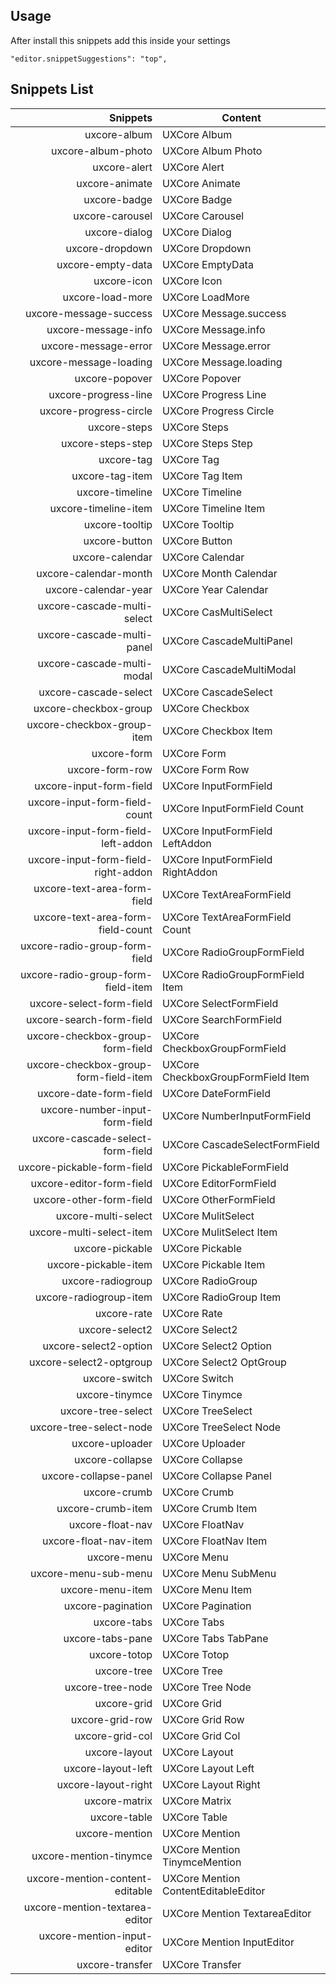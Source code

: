 ## Usage

After install this snippets add this inside your settings

`"editor.snippetSuggestions": "top",`

## Snippets List

| Snippets | Content |
| -------: | --------|
| uxcore-album | UXCore Album |
| uxcore-album-photo | UXCore Album Photo |
| uxcore-alert | UXCore Alert |
| uxcore-animate | UXCore Animate |
| uxcore-badge | UXCore Badge |
| uxcore-carousel | UXCore Carousel |
| uxcore-dialog | UXCore Dialog |
| uxcore-dropdown | UXCore Dropdown |
| uxcore-empty-data | UXCore EmptyData |
| uxcore-icon | UXCore Icon |
| uxcore-load-more | UXCore LoadMore |
| uxcore-message-success | UXCore Message.success |
| uxcore-message-info | UXCore Message.info |
| uxcore-message-error | UXCore Message.error |
| uxcore-message-loading | UXCore Message.loading |
| uxcore-popover | UXCore Popover |
| uxcore-progress-line | UXCore Progress Line |
| uxcore-progress-circle | UXCore Progress Circle |
| uxcore-steps | UXCore Steps |
| uxcore-steps-step | UXCore Steps Step |
| uxcore-tag | UXCore Tag |
| uxcore-tag-item | UXCore Tag Item |
| uxcore-timeline | UXCore Timeline |
| uxcore-timeline-item | UXCore Timeline Item |
| uxcore-tooltip | UXCore Tooltip |
| uxcore-button | UXCore Button |
| uxcore-calendar | UXCore Calendar |
| uxcore-calendar-month | UXCore Month Calendar |
| uxcore-calendar-year | UXCore Year Calendar |
| uxcore-cascade-multi-select | UXCore CasMultiSelect |
| uxcore-cascade-multi-panel | UXCore CascadeMultiPanel |
| uxcore-cascade-multi-modal | UXCore CascadeMultiModal |
| uxcore-cascade-select | UXCore CascadeSelect |
| uxcore-checkbox-group | UXCore Checkbox |
| uxcore-checkbox-group-item | UXCore Checkbox Item |
| uxcore-form | UXCore Form |
| uxcore-form-row | UXCore Form Row |
| uxcore-input-form-field | UXCore InputFormField |
| uxcore-input-form-field-count | UXCore InputFormField Count |
| uxcore-input-form-field-left-addon | UXCore InputFormField LeftAddon |
| uxcore-input-form-field-right-addon | UXCore InputFormField RightAddon |
| uxcore-text-area-form-field | UXCore TextAreaFormField |
| uxcore-text-area-form-field-count | UXCore TextAreaFormField Count |
| uxcore-radio-group-form-field | UXCore RadioGroupFormField |
| uxcore-radio-group-form-field-item | UXCore RadioGroupFormField Item |
| uxcore-select-form-field | UXCore SelectFormField |
| uxcore-search-form-field | UXCore SearchFormField |
| uxcore-checkbox-group-form-field | UXCore CheckboxGroupFormField |
| uxcore-checkbox-group-form-field-item | UXCore CheckboxGroupFormField Item |
| uxcore-date-form-field | UXCore DateFormField |
| uxcore-number-input-form-field | UXCore NumberInputFormField |
| uxcore-cascade-select-form-field | UXCore CascadeSelectFormField |
| uxcore-pickable-form-field | UXCore PickableFormField |
| uxcore-editor-form-field | UXCore EditorFormField |
| uxcore-other-form-field | UXCore OtherFormField |
| uxcore-multi-select | UXCore MulitSelect |
| uxcore-multi-select-item | UXCore MulitSelect Item |
| uxcore-pickable | UXCore Pickable |
| uxcore-pickable-item | UXCore Pickable Item |
| uxcore-radiogroup | UXCore RadioGroup |
| uxcore-radiogroup-item | UXCore RadioGroup Item |
| uxcore-rate | UXCore Rate |
| uxcore-select2 | UXCore Select2 |
| uxcore-select2-option | UXCore Select2 Option |
| uxcore-select2-optgroup | UXCore Select2 OptGroup |
| uxcore-switch | UXCore Switch |
| uxcore-tinymce | UXCore Tinymce |
| uxcore-tree-select | UXCore TreeSelect |
| uxcore-tree-select-node | UXCore TreeSelect Node |
| uxcore-uploader | UXCore Uploader |
| uxcore-collapse | UXCore Collapse |
| uxcore-collapse-panel | UXCore Collapse Panel |
| uxcore-crumb | UXCore Crumb |
| uxcore-crumb-item | UXCore Crumb Item |
| uxcore-float-nav | UXCore FloatNav |
| uxcore-float-nav-item | UXCore FloatNav Item |
| uxcore-menu | UXCore Menu |
| uxcore-menu-sub-menu | UXCore Menu SubMenu |
| uxcore-menu-item | UXCore Menu Item |
| uxcore-pagination | UXCore Pagination |
| uxcore-tabs | UXCore Tabs |
| uxcore-tabs-pane | UXCore Tabs TabPane |
| uxcore-totop | UXCore Totop |
| uxcore-tree | UXCore Tree |
| uxcore-tree-node | UXCore Tree Node |
| uxcore-grid | UXCore Grid |
| uxcore-grid-row | UXCore Grid Row |
| uxcore-grid-col | UXCore Grid Col |
| uxcore-layout | UXCore Layout |
| uxcore-layout-left | UXCore Layout Left |
| uxcore-layout-right | UXCore Layout Right |
| uxcore-matrix | UXCore Matrix |
| uxcore-table | UXCore Table |
| uxcore-mention | UXCore Mention |
| uxcore-mention-tinymce | UXCore Mention TinymceMention |
| uxcore-mention-content-editable | UXCore Mention ContentEditableEditor |
| uxcore-mention-textarea-editor | UXCore Mention TextareaEditor |
| uxcore-mention-input-editor | UXCore Mention InputEditor |
| uxcore-transfer | UXCore Transfer |
